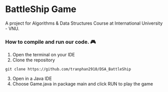 # BattleShip Game
A project for Algorithms &amp; Data Structures Course at International University - VNU.

###  How to compile and run our code. 🎮
1. Open the terminal on your IDE
2. Clone the repository
```
git clone https://github.com/tranphan2910/DSA_BattleShip
```
3. Open in a Java IDE
4. Choose Game.java in package main and click RUN to play the game
